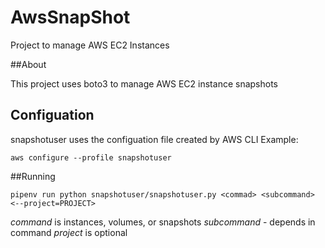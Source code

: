 # AwsSnapShot
Project to manage AWS EC2 Instances

##About

This project uses boto3 to manage AWS EC2 instance snapshots

## Configuation

snapshotuser uses the configuation file created by AWS CLI
Example:

`aws configure --profile snapshotuser`

##Running

`pipenv run python snapshotuser/snapshotuser.py <commad> <subcommand>
<--project=PROJECT>`

*command*
is instances, volumes, or snapshots
*subcommand* - depends in command
*project* is optional
